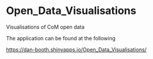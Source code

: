 # Open_Data_Visualisations
Visualisations of CoM open data

The application can be found at the following

https://dan-booth.shinyapps.io/Open_Data_Visualisations/

